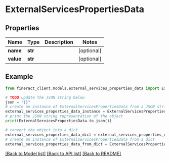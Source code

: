 # ExternalServicesPropertiesData


## Properties

Name | Type | Description | Notes
------------ | ------------- | ------------- | -------------
**name** | **str** |  | [optional] 
**value** | **str** |  | [optional] 

## Example

```python
from fineract_client.models.external_services_properties_data import ExternalServicesPropertiesData

# TODO update the JSON string below
json = "{}"
# create an instance of ExternalServicesPropertiesData from a JSON string
external_services_properties_data_instance = ExternalServicesPropertiesData.from_json(json)
# print the JSON string representation of the object
print(ExternalServicesPropertiesData.to_json())

# convert the object into a dict
external_services_properties_data_dict = external_services_properties_data_instance.to_dict()
# create an instance of ExternalServicesPropertiesData from a dict
external_services_properties_data_from_dict = ExternalServicesPropertiesData.from_dict(external_services_properties_data_dict)
```
[[Back to Model list]](../README.md#documentation-for-models) [[Back to API list]](../README.md#documentation-for-api-endpoints) [[Back to README]](../README.md)


